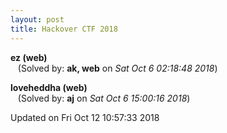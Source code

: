 ```yaml
---
layout: post
title: Hackover CTF 2018
---
```


<!--break-->

**ez (web)**  
&nbsp;&nbsp;&nbsp;(Solved by: **ak, web** on _Sat Oct  6 02:18:48 2018_)  
  
**loveheddha (web)**  
&nbsp;&nbsp;&nbsp;(Solved by: **aj** on _Sat Oct  6 15:00:16 2018_)  
  


Updated on Fri Oct 12 10:57:33 2018
